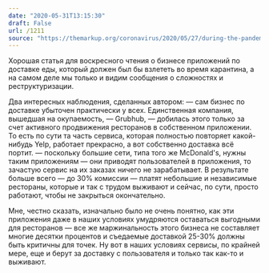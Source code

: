 ```yaml
---
date: "2020-05-31T13:15:30"
draft: False
url: /1211
source: "https://themarkup.org/coronavirus/2020/05/27/during-the-pandemic-grubhub-should-be-thriving-its-not"
---
```


Хорошая статья для воскресного чтения о бизнесе приложений по доставке еды, который должен был бы взлететь во время карантина, а на самом деле мы только и видим сообщения о сложностях и реструктуризации.

Два интересных наблюдения, сделанных автором:
— сам бизнес по доставке убыточен практически у всех. Единственная компания, вышедшая на окупаемость, — Grubhub, — добилась этого только за счет активного продвижения ресторанов в собственном приложении. То есть по сути та часть сервиса, которая полностью повторяет какой-нибудь Yelp, работает прекрасно, а вот собственно доставка всё портит.
— поскольку большие сети, типа того же McDonald's, нужны таким приложениям — они приводят пользователей в приложения, то зачастую сервис на их заказах ничего не зарабатывает. В результате больше всего — до 30% комиссии — платят небольшие и независимые рестораны, которые и так с трудом выживают и сейчас, по сути, просто работают, чтобы не закрыться окончательно. 

Мне, честно сказать, изначально было не очень понятно, как эти приложения даже в наших условиях умудряются оставаться выгодными для ресторанов — все же маржинальность этого бизнеса не составляет многие десятки процентов и съедаемые доставкой 25-30% должны быть критичны для точек. Ну вот в наших условиях сервисы, по крайней мере, еще и берут за доставку с пользователя и только так как-то и выживают.
